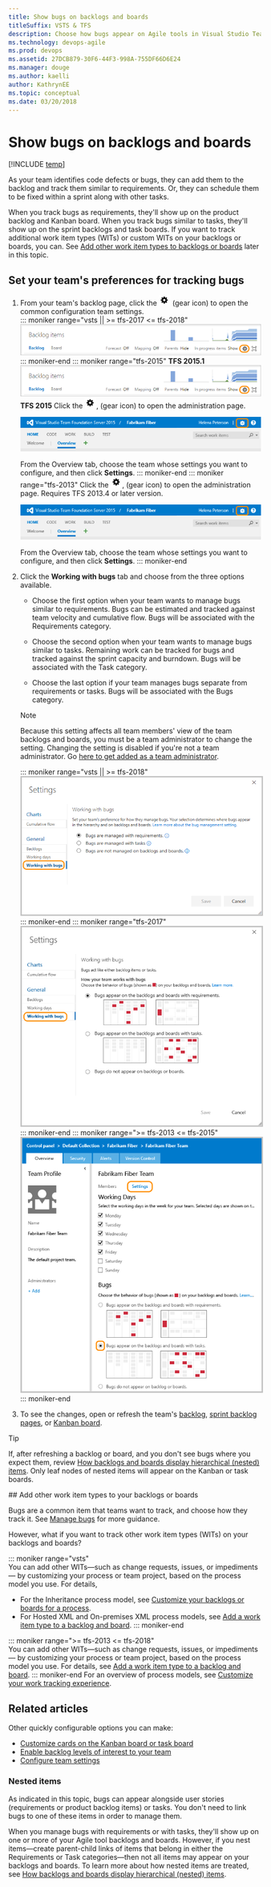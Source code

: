 ```yaml
---
title: Show bugs on backlogs and boards
titleSuffix: VSTS & TFS 
description: Choose how bugs appear on Agile tools in Visual Studio Team Services & Team Foundation Server 
ms.technology: devops-agile
ms.prod: devops
ms.assetid: 27DCB879-30F6-44F3-998A-755DF66D6E24
ms.manager: douge
ms.author: kaelli
author: KathrynEE
ms.topic: conceptual
ms.date: 03/20/2018
---
```


# Show bugs on backlogs and boards  


[!INCLUDE [temp](../_shared/version-vsts-tfs-all-versions.md)]


As your team identifies code defects or bugs, they can add them to the backlog and track them similar to requirements. Or, they can schedule them to be fixed within a sprint along with other tasks. 
 
When you track bugs as requirements, they'll show up on the product backlog and Kanban board. When you track bugs similar to tasks, they'll show up on the sprint backlogs and task boards. If you want to track additional work item types (WITs) or custom WITs on your backlogs or boards, you can. See [Add other work item types to backlogs or boards](#add-other-wits) later in this topic.

## Set your team's preferences for tracking bugs  
<!---
> [!NOTE]    
>**Feature availability**: You can manage all your team settings from a common configuration dialog from VSTS and TFS 2015.1 and later versions.
-->  

1. From your team's backlog page, click the ![gear icon](../_img/icons/team-settings-gear-icon.png) (gear icon) to open the common configuration team settings.  
	::: moniker range="vsts || >= tfs-2017 <= tfs-2018"  
	![Backlog board, open team settings](../backlogs/_img/organize-backlog-open-ccdialog.png) 
	::: moniker-end
	::: moniker range="tfs-2015" 
	**TFS 2015.1**
	![Backlog board, open team settings](../backlogs/_img/organize-backlog-open-ccdialog.png) 
	**TFS 2015**
	Click the ![gear icon](../_img/icons/team-settings-gear-icon.png), (gear icon) to open the administration page.  

	![Gear icon provides access to admin pages](../_img/icons/ALM_OpenAdminContext.png)

	From the Overview tab, choose the team whose settings you want to configure, and then click **Settings**.
	::: moniker-end
	::: moniker range="tfs-2013"
	Click the ![gear icon](../_img/icons/team-settings-gear-icon.png), (gear icon) to open the administration page. Requires TFS 2013.4 or later version.  

	![Gear icon provides access to admin pages](../_img/icons/ALM_OpenAdminContext.png)

	From the Overview tab, choose the team whose settings you want to configure, and then click **Settings**.
	::: moniker-end

2. Click the **Working with bugs** tab and choose from the three options available.

	* Choose the first option when your team wants to manage bugs similar to requirements. Bugs can be estimated and tracked against team velocity and cumulative flow. Bugs will be associated with the Requirements category.  

	* Choose the second option when your team wants to manage bugs similar to tasks. Remaining work can be tracked for bugs and tracked against the sprint capacity and burndown. Bugs will be associated with the Task category. 

	* Choose the last option if your team manages bugs separate from requirements or tasks. Bugs will be associated with the Bugs category. 

	> [!NOTE]    
	> Because this setting affects all team members' view of the team backlogs and boards, you must be a team administrator to change the setting. Changing the setting is disabled if you're not a team administrator. Go [here to get added as a team administrator](../scale/add-team-administrator.md).
	
	::: moniker range="vsts || >= tfs-2018"  	
	<img src="_img/show-bugs-settings-ts.png" alt="VSTS, web portal, team settings dialog, Working with bugs tab" style="border: 2px solid #C3C3C3;" />
	::: moniker-end
	::: moniker range="tfs-2017"     
	<img src="_img/show-bugs-settings-2017.png" alt="TFS, web portal, team settings dialog, Working with bugs tab" style="border: 2px solid #C3C3C3;" />
	::: moniker-end
	::: moniker range=">= tfs-2013 <= tfs-2015"  
	<img src="_img/team-settings.png" alt="TFS 2015, web portal, team settings admin page, Working with bugs" style="border: 2px solid #C3C3C3;" />
	::: moniker-end 

3. To see the changes, open or refresh the team's [backlog](../backlogs/create-your-backlog.md), [sprint backlog pages](../scrum/sprint-planning.md), or [Kanban board](../kanban/kanban-basics.md).

> [!TIP]  
> If, after refreshing a backlog or board, and you don't see bugs where you expect them, review [How backlogs and boards display hierarchical (nested) items](../backlogs/resolve-backlog-reorder-issues.md). Only leaf nodes of nested items will appear on the Kanban or task boards.  


<a id="add-other-wits" /> 
## Add other work item types to your backlogs or boards

Bugs are a common item that teams want to track, and choose how they track it. See [Manage bugs](../backlogs/manage-bugs.md) for more guidance. 

However, what if you want to track other work item types (WITs) on your backlogs and boards?  

::: moniker range="vsts"  
You can add other WITs&#8212;such as change requests, issues, or impediments&#8212; by customizing your process or team project, based on the process model you use. For details,  
- For the Inheritance process model, see [Customize your backlogs or boards for a process](../../settings/work/customize-process-backlogs-boards.md).   
- For Hosted XML and On-premises XML process models, see [Add a work item type to a backlog and board](add-wits-to-backlogs-and-boards.md).
::: moniker-end

::: moniker range=">= tfs-2013 <= tfs-2018"    
You can add other WITs&#8212;such as change requests, issues, or impediments&#8212; by customizing your process or team project, based on the process model you use. For details, see [Add a work item type to a backlog and board](add-wits-to-backlogs-and-boards.md).
::: moniker-end
For an overview of process models, see [Customize your work tracking experience](../customize/customize-work.md).  


## Related articles
Other quickly configurable options you can make:
- [Customize cards on the Kanban board or task board](customize-cards.md)
- [Enable backlog levels of interest to your team](../customize/select-backlog-navigation-levels.md) 
- [Configure team settings](../scale/manage-team-assets.md)  

### Nested items  
As indicated in this topic, bugs can appear alongside user stories (requirements or product backlog items) or tasks. You don't need to link bugs to one of these items in order to manage them.

When you manage bugs with requirements or with tasks, they'll show up on one or more of your Agile tool backlogs and boards. However, if you nest items&mdash;create parent-child links of items that belong in either the Requirements or Task categories&mdash;then not all items may appear on your backlogs and boards. To learn more about how nested items are treated, see [How backlogs and boards display hierarchical (nested) items](../backlogs/resolve-backlog-reorder-issues.md).
